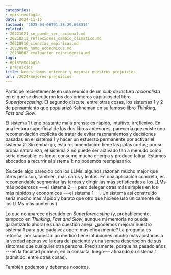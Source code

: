 ```yaml
---
categories:
- epistemología
date: 2024-11-15
lastmod: '2025-04-06T01:38:29.668314'
related:
- 20221021_se_puede_ser_racional.md
- 20210213_reflexiones_cambio_climatico.md
- 20220916_ciencias_empiricas.md
- 20220909_homo_economicus.md
- 20230602_evaluacion_reincidencia.md
tags:
- epistemología
- prejuicios
title: Necesitamos entrenar y mejorar nuestros prejuicios
url: /2024/mejores-prejuicios
---
```


Participé recientemente en una reunión de un _club de lectura racionalista_ en el que se discutieron los dos primeros capítulos del libro _Superforecasting_. El segundo discute, entre otras cosas, los sistemas 1 y 2 de pensamiento que popularizó Kahneman en su famoso libro _Thinking, Fast and Slow_.

El sistema 1 tiene bastante mala prensa: es rápido, intuitivo, irreflexivo. En una lectura superficial de los dos libros anteriores, parecería que existe una recomendación explícita de tratar de evitar razonamientos y decisiones basadas en el sistema 1 y hacer un esfuerzo permanente por activar el sistema 2. Sin embargo, esta recomendación tiene las patas cortas; por su propia naturaleza, el sistema 2 no puede ser activado tan a menudo como sería deseable: es lento, consume mucha energía y produce fatiga. Estamos abocados a recurrir al sistema 1: no podemos reemplazarlo.

(Sucede algo parecido con los LLMs: algunos razonan mucho mejor que otros pero son, también, más caros y lentos. En una aplicación concreta, es recomendable segmentar las tareas y dirigir las más sofisticadas a los LLMs más poderosos ---el sistema 2--- pero delegar otras más simples en los más rápidos y económicos ---el sistema 1---. Un sistema así construido sería mucho más rápido y barato que otro que hiciese uso únicamente de los LLMs más punteros.)

Lo que no aparece discutido en _Superforecasting_ (y, probablemente, tampoco en _Thinking, Fast and Slow_, aunque mi memoria no pueda garantizarlo ahora) es una cuestión aneja: ¿podemos mejorar nuestro sistema 1 para que cada vez opere más eficazmente? La pregunta es retórica, por supuesto: un médico tiene intuiciones mucho más ajustadas a la verdad apenas ve la cara del paciente y una somera descripción de sus síntomas que cualquier otra persona. Precisamente, porque ha pasado años ---en la facultad primero, en la consulta, luego--- afinando su sistema 1 (admitido: entre otras cosas).

También podemos y debemos nosotros.